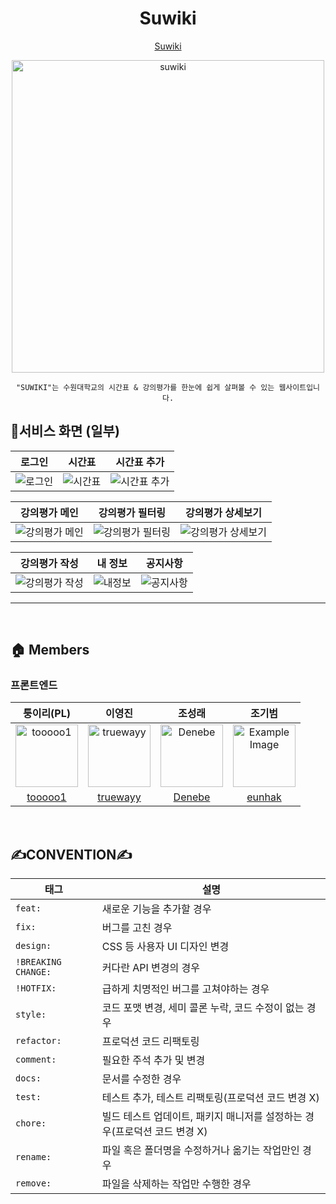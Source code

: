 <div align="center">

# **Suwiki**

 [Suwiki](https://suwiki.kr/)


<img width="500" alt="suwiki" src="https://user-images.githubusercontent.com/81678959/182590817-3ffdfe89-cafc-434b-821c-9241d486c322.png"><br>


    "SUWIKI"는 수원대학교의 시간표 & 강의평가를 한눈에 쉽게 살펴볼 수 있는 웹사이트입니다.

</div>



## 📱서비스 화면 (일부)

| **로그인** | **시간표** | **시간표 추가** |
| :---: | :---: | :---: |
| ![로그인](https://user-images.githubusercontent.com/81678959/182595093-2648fe66-057e-4681-b9c3-03922e6a0268.gif) | ![시간표](https://user-images.githubusercontent.com/81678959/182595099-a57d9a8f-b51b-49da-935a-ff8e263d725f.gif) | ![시간표 추가](https://user-images.githubusercontent.com/81678959/182595104-9dd63a11-42b2-4ed6-acf6-9d030017046f.gif) |

| **강의평가 메인** | **강의평가 필터링** | **강의평가 상세보기** |
| :---: | :---: | :---: |
| ![강의평가 메인](https://user-images.githubusercontent.com/81678959/182595106-1c4cc7b5-e75a-4093-b790-e3aab44350b7.gif) | ![강의평가 필터링](https://user-images.githubusercontent.com/81678959/182595107-9313792b-66e4-47bf-ac79-7f1bd6f6f758.gif) | ![강의평가 상세보기](https://user-images.githubusercontent.com/81678959/182595108-04588363-90f1-4969-9071-f351a0336978.gif) |

| **강의평가 작성** | **내 정보** | **공지사항** |
| :---: | :---: | :---: |
| ![강의평가 작성](https://user-images.githubusercontent.com/81678959/182595110-169db09f-33c2-4e6d-b292-bc595060d6e1.gif) | ![내정보](https://user-images.githubusercontent.com/81678959/182595114-0f2fbfdf-d8d2-432b-be44-eb3837e66cf7.gif) | ![공지사항](https://user-images.githubusercontent.com/81678959/182595115-524aac07-7d52-4a04-bb5f-64b6a06c7400.gif) |

___

<br>

## 🏠 Members

### 프론트엔드

|퉁이리(PL)|이영진|조성래|조기범| 
|:-:|:-:|:-:|:-:|
|<img src="https://avatars.githubusercontent.com/u/77133565?v=4" alt="tooooo1" width="100" height="100">|<img src="https://avatars.githubusercontent.com/u/83450991?v=4" alt="truewayy" width="100" height="100">|<img src="https://avatars.githubusercontent.com/u/37147909?v=4" alt="Denebe" width="100" height="100">|<img src="https://github.com/eun-hak/frontend/assets/95483959/b0dd1bb3-9ae2-454f-bff3-5c56c6ade38c" alt="Example Image" width="100" height="100">
|[tooooo1](https://github.com/tooooo1)|[truewayy](https://github.com/truewayy)|[Denebe](https://github.com/Denebe)|[eunhak](https://github.com/eun-hak)|


<br>

## ✍️CONVENTION✍️

| 태그                  | 설명                                                                      |
| --------------------- | ------------------------------------------------------------------------- |
| `feat: `             | 새로운 기능을 추가할 경우                                                 |
| `fix: `              | 버그를 고친 경우                                                          |
| `design: `           | CSS 등 사용자 UI 디자인 변경                                              |
| `!BREAKING CHANGE: ` | 커다란 API 변경의 경우                                                    |
| `!HOTFIX: `          | 급하게 치명적인 버그를 고쳐야하는 경우                                    |
| `style: `            | 코드 포맷 변경, 세미 콜론 누락, 코드 수정이 없는 경우                     |
| `refactor: `         | 프로덕션 코드 리팩토링                                                    |
| `comment: `          | 필요한 주석 추가 및 변경                                                  |
| `docs: `             | 문서를 수정한 경우                                                        |
| `test: `             | 테스트 추가, 테스트 리팩토링(프로덕션 코드 변경 X)                        |
| `chore: `            | 빌드 테스트 업데이트, 패키지 매니저를 설정하는 경우(프로덕션 코드 변경 X) |
| `rename: `           | 파일 혹은 폴더명을 수정하거나 옮기는 작업만인 경우                        |
| `remove: `           | 파일을 삭제하는 작업만 수행한 경우                                        |
